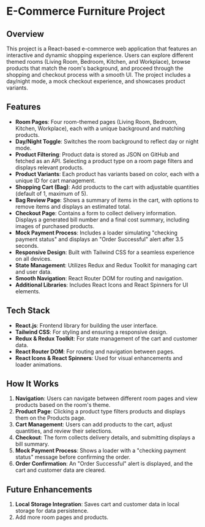 # E-Commerce Furniture Project

## Overview
This project is a React-based e-commerce web application that features an interactive and dynamic shopping experience. Users can explore different themed rooms (Living Room, Bedroom, Kitchen, and Workplace), browse products that match the room's background, and proceed through the shopping and checkout process with a smooth UI. The project includes a day/night mode, a mock checkout experience, and showcases product variants.

## Features
- **Room Pages**: Four room-themed pages (Living Room, Bedroom, Kitchen, Workplace), each with a unique background and matching products.
- **Day/Night Toggle**: Switches the room background to reflect day or night mode.
- **Product Filtering**: Product data is stored as JSON on GitHub and fetched as an API. Selecting a product type on a room page filters and displays relevant products.
- **Product Variants**: Each product has variants based on color, each with a unique ID for cart management.
- **Shopping Cart (Bag)**: Add products to the cart with adjustable quantities (default of 1, maximum of 5).
- **Bag Review Page**: Shows a summary of items in the cart, with options to remove items and displays an estimated total.
- **Checkout Page**: Contains a form to collect delivery information. Displays a generated bill number and a final cost summary, including images of purchased products.
- **Mock Payment Process**: Includes a loader simulating "checking payment status" and displays an "Order Successful" alert after 3.5 seconds.
- **Responsive Design**: Built with Tailwind CSS for a seamless experience on all devices.
- **State Management**: Utilizes Redux and Redux Toolkit for managing cart and user data.
- **Smooth Navigation**: React Router DOM for routing and navigation.
- **Additional Libraries**: Includes React Icons and React Spinners for UI elements.

## Tech Stack
- **React.js**: Frontend library for building the user interface.
- **Tailwind CSS**: For styling and ensuring a responsive design.
- **Redux & Redux Toolkit**: For state management of the cart and customer data.
- **React Router DOM**: For routing and navigation between pages.
- **React Icons & React Spinners**: Used for visual enhancements and loader animations.

## How It Works
1. **Navigation**: Users can navigate between different room pages and view products based on the room's theme.
2. **Product Page**: Clicking a product type filters products and displays them on the Products page.
3. **Cart Management**: Users can add products to the cart, adjust quantities, and review their selections.
4. **Checkout**: The form collects delivery details, and submitting displays a bill summary.
5. **Mock Payment Process**: Shows a loader with a "checking payment status" message before confirming the order.
6. **Order Confirmation**: An "Order Successful" alert is displayed, and the cart and customer data are cleared.

## Future Enhancements
1. **Local Storage Integration**: Saves cart and customer data in local storage for data persistence.
2. Add more room pages and products.